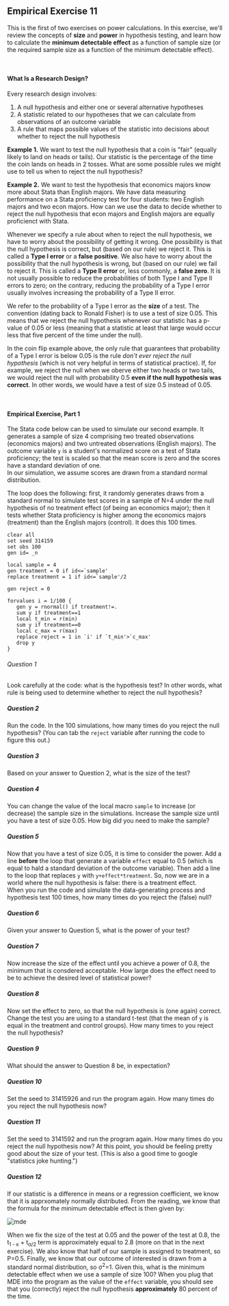 ## Empirical Exercise 11

This is the first of two exercises on power calculations.  In this exercise, we'll review the concepts 
of **size** and **power** in hypothesis testing, and learn how to calculate the **minimum detectable effect** 
as a function of sample size (or the required sample size as a function of the minimum detectable effect).  

<br>

#### What Is a Research Design?  

Every research design involves:  

1. A null hypothesis and either one or several alternative hypotheses
2. A statistic related to our hypotheses that we can calculate from observations of an outcome variable 
3. A rule that maps possible values of the statistic into decisions about whether to reject the null hypothesis

**Example 1.**  We want to test the null hypothesis that a coin is "fair" (equally likely to land on heads or tails).  Our 
statistic is the percentage of the time the coin lands on heads in 2 tosses.  What are some possible rules we 
might use to tell us when to reject the null hypothesis?  

**Example 2.**  We want to test the hypothesis that economics majors know more about Stata than English majors.  We have data 
measuring performance on a Stata proficiency test for four students:  two English majors and two econ majors.  How 
can we use the data to decide whether to reject the null hypothesis that econ majors and English majors 
are equally proficienct with Stata.  

Whenever we specify a rule about when to reject the null hypothesis, we have to worry about the possibility of getting 
it wrong.  One possibility is that the null hypothesis is correct, but (based on our rule) we reject it.  This is 
called a **Type I error** or a **false positive**.  We also have to worry about the possibility that the null 
hypothesis is wrong, but (based on our rule) we fail to reject it.  This is called a **Type II error** or, less 
commonly, a **false zero**.  It is not usually possible to reduce the probabilities of both Type I and Type II errors 
to zero; on the contrary, reducing the probability of a Type I error usually involves increasing the probability of 
a Type II error.  

We refer to the probability of a Type I error as the **size** of a test.  The convention (dating back 
to Ronald Fisher) is to use a test of size 0.05.  This means that we reject the null hypothesis 
whenever our statistic has a p-value of 0.05 or less (meaning that a statistic at least that large would occur less 
that five percent of the time under the null).  

In the coin flip example above, the only rule that guarantees that probability of a Type I error is below 0.05 
is the rule _don't ever reject the null hypothesis_ (which is not very helpful in terms of statistical 
practice).  If, for example, we reject the null when we oberve either two heads or two tails, we would reject 
the null with probability 0.5 **even if the null hypothesis was correct**.  In other words, we would have a 
test of size 0.5 instead of 0.05.  

<br>

#### Empirical Exercise, Part 1

The Stata code below can be used to simulate our second example.  It generates a sample of size 
4 comprising two treated observations (economics majors) and two untreated observations (English 
majors).  The outcome variable `y` is a student's normalized score on a test of Stata proficiency; 
the test is scaled so that the mean score is zero and the scores have a standard deviation of one.  
In our simulation, we assume scores are drawn from a standard normal distribution.  


The loop does the following:  first, it randomly generates draws from a standard normal 
to simulate test scores in a sample of N=4 under the null hypothesis of no treatment 
effect (of being an economics major); then it tests whether Stata proficiency is 
higher among the economics majors (treatment) than the English majors (control).  It 
does this 100 times.  

```
clear all
set seed 314159
set obs 100
gen id= _n

local sample = 4
gen treatment = 0 if id<=`sample'
replace treatment = 1 if id<=`sample'/2

gen reject = 0

forvalues i = 1/100 {
   gen y = rnormal() if treatment!=.
   sum y if treatment==1
   local t_min = r(min)
   sum y if treatment==0
   local c_max = r(max)
   replace reject = 1 in `i' if `t_min'>`c_max'
   drop y
}
```

###### Question 1
Look carefully at the code:  what is the hypothesis test?  In other words, 
what rule is being used to determine whether to reject the null 
hypothesis?  

##### Question 2
Run the code.  In the 100 simulations, how many times do you reject 
the null hypothesis?  (You can tab the `reject` variable after running 
the code to figure this out.)

##### Question 3
Based on your answer to Question 2, what is the size of the test?

##### Question 4 
You can change the value of the local macro `sample` to increase (or decrease) 
the sample size in the simulations.  Increase the sample size until you 
have a test of size 0.05.  How big did you need to make the sample?

##### Question 5
Now that you have a test of size 0.05, it is time to consider the power.  Add a line 
**before** the loop that generate a variable `effect` equal to 0.5 (which is 
equal to hald a standard deviation of the outcome variable).  Then add a line 
to the loop that replaces `y` with `y+effect*treatment`.  So, now we are in a 
world where the null hypothesis is false:  there is a treatment effect.  
When you run the code and simulate the data-generating process and hypothesis 
test 100 times, how many times do you reject the (false) null?

##### Question 6
Given your answer to Question 5, what is the power of your test?

##### Question 7
Now increase the size of the effect until you achieve a power of 0.8, 
the minimum that is consdered acceptable.  How large does the effect 
need to be to achieve the desired level of statistical power?

##### Question 8
Now set the effect to zero, so that the null hypothesis is (one again) correct.  Change 
the test you are using to a standard t-test (that the mean of `y` is equal in the 
treatment and control groups).  How many times to you reject the null hypothesis?  

##### Question 9 
What should the answer to Question 8 be, in expectation?  

##### Question 10 
Set the seed to 31415926 and run the program again.  How many times do you reject 
the null hypothesis now?

##### Question 11 
Set the seed to 3141592 and run the program again.  How many times do you reject 
the null hypothesis now?  At this point, you should be feeling pretty good about 
the size of your test.  (This is also a good time to google "statistics joke hunting.")

##### Question 12 
If our statistic is a difference in means or a regression coefficient, we know that 
it is apprxomately normally distributed.  From the reading, we know that the formula 
for the minimum detectable effect is then given by:

![mde](https://pjakiela.github.io/ECON379/exercises/E11-power/MDE-eq1.png)  

When we fix the size of the test at 0.05 and the power of the test at 0.8, 
the t<sub>1 - &kappa;</sub> + t<sub>&alpha;/2</sub> term is approximately 
equal to 2.8 (more on that in the next exercise).  We also know that half of 
our sample is assigned to treatment, so P=0.5.  Finally, we know that our outcome 
of interested is drawn from a standard normal distribution, so &sigma;<sup>2</sup>=1.  Given 
this, what is the minimum detectable effect when we use a sample of size 100?  When you 
plug that MDE into the program as the value of the `effect` variable, you should see 
that you (correctly) reject the null hypothesis **approximately** 80 percent of the time.


